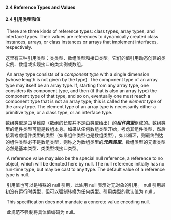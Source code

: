 #### **2.4 Reference Types and Values** 

#### 2.4 引用类型和值

​		There are three kinds of reference types: class types, array types, and interface types. Their values are references to dynamically created class instances, arrays, or class instances or arrays that implement interfaces, respectively.

​		这里有三种引用类型：类类型、数组类型和接口类型。它们的值引用动态创建的类实例、数组或实现接口的类实例或数组。 

​		An array type consists of a *component type* with a single dimension (whose length is not given by the type). The component type of an array type may itself be an array type. If, starting from any array type, one considers its component type, and then (if that is also an array type) the component type of that type, and so on, eventually one must reach a component type that is not an array type; this is called the *element type* of the array type. The element type of an array type is necessarily either a primitive type, or a class type, or an interface type. 

​		数组类型是由单维度（数组的长度并不是由类型给出）的***组件类型***组成的。数组类型的组件类型可能是数组本身。如果从任何数组类型开始，考虑其组件类型，然后接着考虑组件类型的类型（如果组件类型也是数组类型），如此循环，则最终到达的组件类型必不是数组类型，则称之为数组类型的***元素类型***。数组类型的元素类型必然是基本类型、类类型或接口类型。

​		A reference value may also be the special null reference, a reference to no object, which will be denoted here by null. The null reference initially has no run-time type, but may be cast to any type. The default value of a reference type is null. 

​		引用值也可以是特殊的 null 引用，此处用 null 表示对无对象的引用。 null 引用最初没有运行时类型，但可以强制转换为任何类型。引用类型的默认值为 null 。 

​		This specification does not mandate a concrete value encoding null. 

​		此规范不强制将具体值编码为 null。